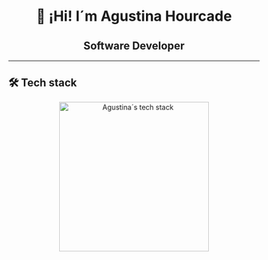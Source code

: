 <h1 align="center">👋 ¡Hi! I´m Agustina Hourcade</h1>
<h2 align="center">Software Developer</h2>

---

## 🛠️ Tech stack
<div align="center">
<img src="https://github.com/AgustinaHourcade/tech-Stack-img/blob/main/Tech%20stack.png" alt="Agustina´s tech stack" width="300"/></div>



